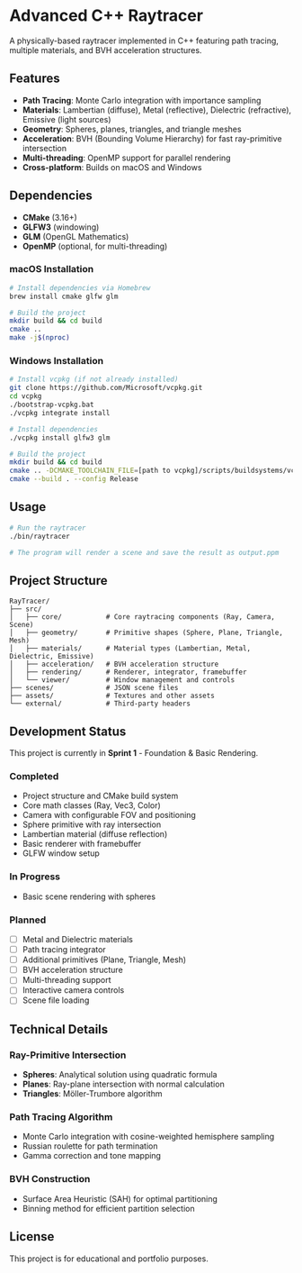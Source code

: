 # Advanced C++ Raytracer

A physically-based raytracer implemented in C++ featuring path tracing, multiple materials, and BVH acceleration structures.

## Features

- **Path Tracing**: Monte Carlo integration with importance sampling
- **Materials**: Lambertian (diffuse), Metal (reflective), Dielectric (refractive), Emissive (light sources)
- **Geometry**: Spheres, planes, triangles, and triangle meshes
- **Acceleration**: BVH (Bounding Volume Hierarchy) for fast ray-primitive intersection
- **Multi-threading**: OpenMP support for parallel rendering
- **Cross-platform**: Builds on macOS and Windows

## Dependencies

- **CMake** (3.16+)
- **GLFW3** (windowing)
- **GLM** (OpenGL Mathematics)
- **OpenMP** (optional, for multi-threading)

### macOS Installation

```bash
# Install dependencies via Homebrew
brew install cmake glfw glm

# Build the project
mkdir build && cd build
cmake ..
make -j$(nproc)
```

### Windows Installation

```bash
# Install vcpkg (if not already installed)
git clone https://github.com/Microsoft/vcpkg.git
cd vcpkg
./bootstrap-vcpkg.bat
./vcpkg integrate install

# Install dependencies
./vcpkg install glfw3 glm

# Build the project
mkdir build && cd build
cmake .. -DCMAKE_TOOLCHAIN_FILE=[path to vcpkg]/scripts/buildsystems/vcpkg.cmake
cmake --build . --config Release
```

## Usage

```bash
# Run the raytracer
./bin/raytracer

# The program will render a scene and save the result as output.ppm
```

## Project Structure

```
RayTracer/
├── src/
│   ├── core/           # Core raytracing components (Ray, Camera, Scene)
│   ├── geometry/       # Primitive shapes (Sphere, Plane, Triangle, Mesh)
│   ├── materials/      # Material types (Lambertian, Metal, Dielectric, Emissive)
│   ├── acceleration/   # BVH acceleration structure
│   ├── rendering/      # Renderer, integrator, framebuffer
│   └── viewer/         # Window management and controls
├── scenes/             # JSON scene files
├── assets/             # Textures and other assets
└── external/           # Third-party headers
```

## Development Status

This project is currently in **Sprint 1** - Foundation & Basic Rendering.

### Completed
- Project structure and CMake build system
- Core math classes (Ray, Vec3, Color)
- Camera with configurable FOV and positioning
- Sphere primitive with ray intersection
- Lambertian material (diffuse reflection)
- Basic renderer with framebuffer
- GLFW window setup

### In Progress
- Basic scene rendering with spheres

### Planned
- [ ] Metal and Dielectric materials
- [ ] Path tracing integrator
- [ ] Additional primitives (Plane, Triangle, Mesh)
- [ ] BVH acceleration structure
- [ ] Multi-threading support
- [ ] Interactive camera controls
- [ ] Scene file loading

## Technical Details

### Ray-Primitive Intersection
- **Spheres**: Analytical solution using quadratic formula
- **Planes**: Ray-plane intersection with normal calculation
- **Triangles**: Möller-Trumbore algorithm

### Path Tracing Algorithm
- Monte Carlo integration with cosine-weighted hemisphere sampling
- Russian roulette for path termination
- Gamma correction and tone mapping

### BVH Construction
- Surface Area Heuristic (SAH) for optimal partitioning
- Binning method for efficient partition selection

## License

This project is for educational and portfolio purposes.
